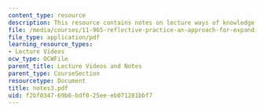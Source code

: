 ```yaml
---
content_type: resource
description: This resource contains notes on lecture ways of knowledge generation.
file: /media/courses/11-965-reflective-practice-an-approach-for-expanding-your-learning-frontiers-january-iap-2007/f2bf034769b6bdf025eeeb071281bbf7_notes3.pdf
file_type: application/pdf
learning_resource_types:
- Lecture Videos
ocw_type: OCWFile
parent_title: Lecture Videos and Notes
parent_type: CourseSection
resourcetype: Document
title: notes3.pdf
uid: f2bf0347-69b6-bdf0-25ee-eb071281bbf7
---
```

